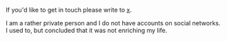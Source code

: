 If you'd like to get in touch please write to [x](social:email).

I am a rather private person and I do not have accounts on social networks.
I used to, but concluded that it was not enriching my life.
